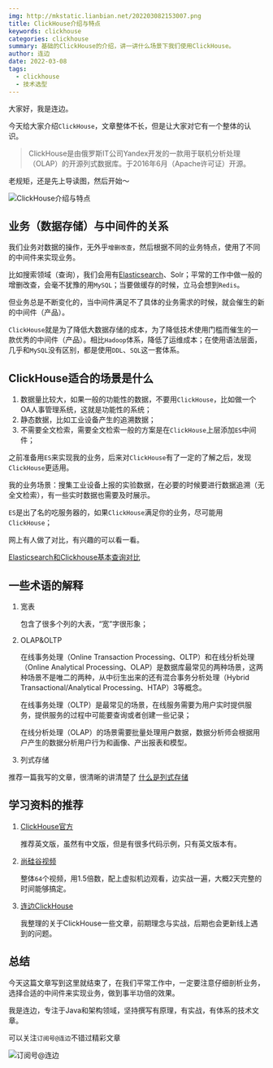 ```yaml
---
img: http://mkstatic.lianbian.net/202203082153007.png
title: ClickHouse介绍与特点
keywords: clickhouse
categories: clickhouse
summary: 基础的ClickHouse的介绍，讲一讲什么场景下我们使用ClickHouse。
author: 连边
date: 2022-03-08
tags:
  - clickhouse
  - 技术选型
---
```


大家好，我是连边。



今天给大家介绍`ClickHouse`，文章整体不长，但是让大家对它有一个整体的认识。

>  ClickHouse是由俄罗斯IT公司Yandex开发的一款用于联机分析处理（OLAP）的开源列式数据库。于2016年6月（Apache许可证）开源。



老规矩，还是先上导读图，然后开始～

![ClickHouse介绍与特点](http://mkstatic.lianbian.net/202203082153007.png)



## 业务（数据存储）与中间件的关系

我们业务对数据的操作，无外乎`增删改查`，然后根据不同的业务特点，使用了不同的中间件来实现业务。

比如搜索领域（查询），我们会用有[Elasticsearch](https://www.elastic.co/)、Solr；平常的工作中做一般的增删改查，会毫不犹豫的用`MySQL`；当要做缓存的时候，立马会想到`Redis`。

但业务总是不断变化的，当中间件满足不了具体的业务需求的时候，就会催生的新的中间件（产品）。

`ClickHouse`就是为了降低大数据存储的成本，为了降低技术使用门槛而催生的一款优秀的中间件（产品）。相比`Hadoop`体系，降低了运维成本；在使用语法层面，几乎和`MySQL`没有区别，都是使用`DDL`、`SQL`这一套体系。



## ClickHouse适合的场景是什么

1. 数据量比较大，如果一般的功能性的数据，不要用`ClickHouse`，比如做一个OA人事管理系统，这就是功能性的系统；
2. 静态数据，比如工业设备产生的追溯数据；
3. 不需要全文检索，需要全文检索一般的方案是在`ClickHouse`上层添加`ES`中间件；

之前准备用`ES`来实现我的业务，后来对`ClickHouse`有了一定的了解之后，发现`ClickHouse`更适用。

我的业务场景：搜集工业设备上报的实验数据，在必要的时候要进行数据追溯（无全文检索），有一些实时数据也需要及时展示。

`ES`是出了名的吃服务器的，如果`ClickHouse`满足你的业务，尽可能用`ClickHouse`；

网上有人做了对比，有兴趣的可以看一看。

[Elasticsearch和Clickhouse基本查询对比](https://zhuanlan.zhihu.com/p/353296392)



## 一些术语的解释

1. 宽表

   包含了很多个列的大表，“宽”字很形象；

2. OLAP&OLTP

   在线事务处理（Online Transaction Processing、OLTP）和在线分析处理（Online Analytical Processing、OLAP）是数据库最常见的两种场景，这两种场景不是唯二的两种，从中衍生出来的还有混合事务分析处理（Hybrid Transactional/Analytical Processing、HTAP）3等概念。

   在线事务处理（OLTP）是最常见的场景，在线服务需要为用户实时提供服务，提供服务的过程中可能要查询或者创建一些记录；

   在线分析处理（OLAP）的场景需要批量处理用户数据，数据分析师会根据用户产生的数据分析用户行为和画像、产出报表和模型。

3. 列式存储

推荐一篇我写的文章，很清晰的讲清楚了 [什么是列式存储](https://mp.weixin.qq.com/s/AHuzT_k2XhF5HVEACOl1-w)



## 学习资料的推荐

1. [ClickHouse官方](https://clickhouse.com/docs/en/) 

   推荐英文版，虽然有中文版，但是有很多代码示例，只有英文版本有。

2. [尚硅谷视频](https://www.bilibili.com/video/BV1Yh411z7os?p=1)

   整体`64`个视频，用1.5倍数，配上虚拟机边观看，边实战一遍，大概2天完整的时间能够搞定。

3. [连边ClickHouse](https://www.lianbian.net/categories/clickhouse/)

   我整理的关于ClickHouse一些文章，前期理念与实战，后期也会更新线上遇到的问题。



## 总结

今天这篇文章写到这里就结束了，在我们平常工作中，一定要注意仔细剖析业务，选择合适的中间件来实现业务，做到事半功倍的效果。

我是连边，专注于Java和架构领域，坚持撰写有原理，有实战，有体系的技术文章。

可以关注`订阅号@连边`不错过精彩文章

![订阅号@连边](http://mkstatic.lianbian.net/202203082207503.jpg)